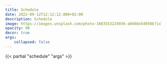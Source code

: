 ```yaml
---
title: Schedule
date: 2022-09-12T12:12:12.000+02:00
description: Schedule
image: https://images.unsplash.com/photo-1603553224936-a0466e549586?ixlib=rb-1.2.1&ixid=MnwxMjA3fDB8MHxwaG90by1wYWdlfHx8fGVufDB8fHx8&auto=format&fit=crop&w=1740&q=80
opacity: 90
decor: true
args: 
    collapsed: false
---
```


<!-- {{< class "btn btn-lg btn-primary col-12 col-md-6 offset-md-3 text-white mb-3" >}}
[Download shcedule here ]()
{{< /class >}} -->


{{< partial "schedule" "args" >}}
